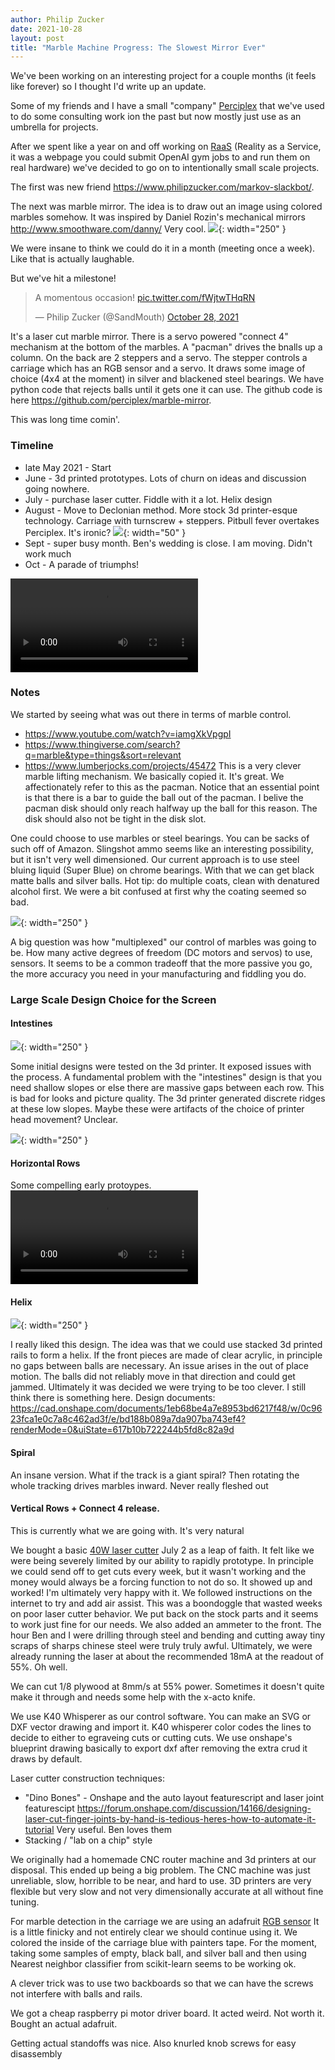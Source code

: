 ```yaml
---
author: Philip Zucker
date: 2021-10-28
layout: post
title: "Marble Machine Progress: The Slowest Mirror Ever"
---
```


We've been working on an interesting project for a couple months (it feels like forever) so I thought I'd write up an update.

Some of my friends and I have a small "company" [Perciplex](https://perciplex.com/) that we've used to do some consulting work ion the past but now mostly just use as an umbrella for projects.

After we spent like a year on and off working on [RaaS](http://raas.perciplex.com/#/) (Reality as a Service, it was a webpage you could submit OpenAI gym jobs to and run them on real hardware) we've decided to go on to intentionally small scale projects.

The first was new friend <https://www.philipzucker.com/markov-slackbot/>.

The next was marble mirror. The idea is to draw out an image using colored marbles somehow.
It was inspired by Daniel Rozin's mechanical mirrors <http://www.smoothware.com/danny/> Very cool. 
![](http://www.smoothware.com/danny/newshinyballsmirror.jpg){: width="250" }

We were insane to think we could do it in a month (meeting once a week). Like that is actually laughable.

But we've hit a milestone!

<blockquote class="twitter-tweet"><p lang="fr" dir="ltr">A momentous occasion! <a href="https://t.co/fWjtwTHqRN">pic.twitter.com/fWjtwTHqRN</a></p>&mdash; Philip Zucker (@SandMouth) <a href="https://twitter.com/SandMouth/status/1453563957696999430?ref_src=twsrc%5Etfw">October 28, 2021</a></blockquote> <script async src="https://platform.twitter.com/widgets.js" charset="utf-8"></script>

It's a laser cut marble mirror. There is a servo powered "connect 4" mechanism at the bottom of the marbles. A "pacman" drives the bnalls up a column. On the back are 2 steppers and a servo. The stepper controls a carriage which has an RGB sensor and a servo. It draws some image of choice (4x4 at the moment) in silver and blackened steel bearings. We have python code that rejects balls until it gets one it can use. The github code is here <https://github.com/perciplex/marble-mirror>.

This was long time comin'.

### Timeline
- late May 2021 - Start
- June - 3d printed prototypes. Lots of churn on ideas and discussion going nowhere.
- July - purchase laser cutter. Fiddle with it a lot. Helix design
- August - Move to Declonian method. More stock 3d printer-esque technology. Carriage with turnscrew + steppers. Pitbull fever overtakes Perciplex. It's ironic?
![](/assets/marble_mirror/pitbull.jpg){: width="50" }
- Sept - super busy month. Ben's wedding is close. I am moving. Didn't work much
- Oct - A parade of triumphs!

<video controls width="300px">
  <source src="/assets/marble_mirror/output/initial_motion.mp4" type="video/mp4">
  Your browser does not support the video tag.
</video>


### Notes

We started by seeing what was out there in terms of marble control.
- <https://www.youtube.com/watch?v=iamgXkVpgpI>
- <https://www.thingiverse.com/search?q=marble&type=things&sort=relevant>
- <https://www.lumberjocks.com/projects/45472> This is a very clever marble lifting mechanism. We basically copied it. It's great. We affectionately refer to this as the pacman. Notice that an essential point is that there is a bar to guide the ball out of the pacman. I belive the pacman disk should only reach halfway up the ball for this reason. The disk should also not be tight in the disk slot.


One could choose to use marbles or steel bearings. You can be sacks of such off of Amazon. Slingshot ammo seems like an interesting possibility, but it isn't very well dimensioned.
Our current approach is to use steel bluing liquid (Super Blue) on chrome bearings. With that we can get black matte balls and silver balls. Hot tip: do multiple coats, clean with denatured alcohol first. We were a bit confused at first why the coating seemed so bad.

![](/assets/marble_mirror/bluing.jpg){: width="250" }


A big question was how "multiplexed" our control of marbles was going to be. How many active degrees of freedom (DC motors and servos) to use, sensors. It seems to be a common tradeoff that the more passive you go, the more accuracy you need in your manufacturing and fiddling you do. 

### Large Scale Design Choice for the Screen

#### Intestines
![](/assets/marble_mirror/intestines.png){: width="250" }

Some initial designs were tested on the 3d printer. It exposed issues with the process. A fundamental problem with the "intestines" design is that you need shallow slopes or else there are massive gaps between each row. This is bad for looks and picture quality. The 3d printer generated discrete ridges at these low slopes. Maybe these were artifacts of the choice of printer head movement? Unclear.

![](/assets/marble_mirror/bad_intestines.jpg){: width="250" }

#### Horizontal Rows 
Some compelling early protoypes. 
<video controls  width="300px">
  <source src="/assets/marble_mirror/output/proto_rows.mp4" type="video/mp4">
  Your browser does not support the video tag.
</video>

#### Helix 
![](/assets/marble_mirror/helix.jpg){: width="250" } 

I really liked this design. The idea was that we could use stacked 3d printed rails to form a helix. If the front pieces are made of clear acrylic, in principle no gaps between balls are necessary. An issue arises in the out of place motion. The balls did not reliably move in that direction and could get jammed. Ultimately it was decided we were trying to be too clever. I still think there is something here. Design documents: <https://cad.onshape.com/documents/1eb68be4a7e8953bd6217f48/w/0c9623fca1e0c7a8c462ad3f/e/bd188b089a7da907ba743ef4?renderMode=0&uiState=617b10b722244b5fd8c82a9d>

#### Spiral
An insane version. What if the track is a giant spiral? Then rotating the whole tracking drives marbles inward. Never really fleshed out

#### Vertical Rows + Connect 4 release. 
This is currently what we are going with. It's very natural



We bought a basic [40W laser cutter](https://www.amazon.com/gp/product/B07ZGHNMVT/ref=ppx_yo_dt_b_search_asin_title?ie=UTF8&psc=1) July 2 as a leap of faith. It felt like we were being severely limited by our ability to rapidly prototype. In principle we could send off to get cuts every week, but it wasn't working and the money would always be a forcing function to not do so. It showed up and worked! I'm ultimately very happy with it. We followed instructions on the internet to try and add air assist. This was a boondoggle that wasted weeks on poor laser cutter behavior. We put back on the stock parts and it seems to work just fine for our needs. We also added an ammeter to the front. The hour Ben and I were drilling through steel and bending and cutting away tiny scraps of sharps chinese steel were truly truly awful. Ultimately, we were already running the laser at about the recommended 18mA at the readout of 55%. Oh well.

We can cut 1/8 plywood at 8mm/s at 55% power. Sometimes it doesn't quite make it through and needs some help with the x-acto knife.

We use K40 Whisperer as our control software. You can make an SVG or DXF vector drawing and import it. K40 whisperer color codes the lines to decide to either to egraveing cuts or cutting cuts. We use onshape's blueprint drawing basically to export dxf after removing the extra crud it draws by default.

Laser cutter construction techniques:
- "Dino Bones" - Onshape and the auto layout featurescript and laser joint featurescipt <https://forum.onshape.com/discussion/14166/designing-laser-cut-finger-joints-by-hand-is-tedious-heres-how-to-automate-it-tutorial> Very useful. Ben loves them
- Stacking / "lab on a chip" style


We originally had a homemade CNC router machine and 3d printers at our disposal. This ended up being a big problem. The CNC machine was just unreliable, slow, horrible to be near, and hard to use. 3D printers are very flexible but very slow and not very dimensionally accurate at all without fine tuning.

For marble detection in the carriage we are using an adafruit [RGB sensor](https://www.adafruit.com/product/1334?gclid=Cj0KCQjw--GFBhDeARIsACH_kdbDYvOA1wqbCp5bGrZr_MtyvXWWLGTW4zd54Z9W6Y294JAX-nNjMYIaAixpEALw_wcB)
It is a little finicky and not entirely clear we should continue using it. We colored the inside of the carriage blue with painters tape. For the moment, taking some samples of empty, black ball, and silver ball and then using Nearest neighbor classifier from scikit-learn seems to be working ok.

A clever trick was to use two backboards so that we can have the screws not interfere with balls and rails.

We got a cheap raspberry pi motor driver board. It acted weird. Not worth it. Bought an actual adafruit.

Getting actual standoffs was nice. Also knurled knob screws for easy disassembly




